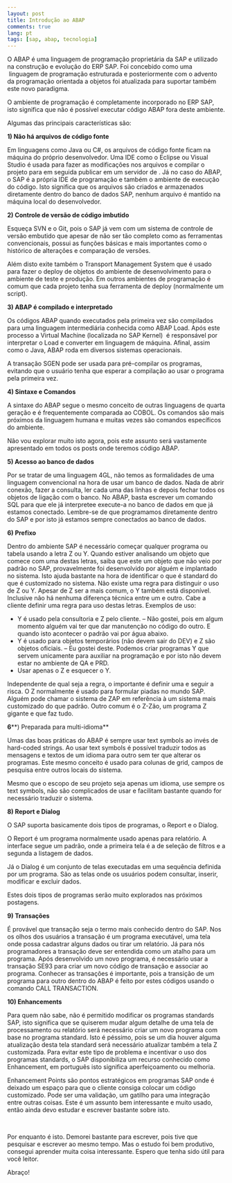 ```yaml
---
layout: post
title: Introdução ao ABAP
comments: true
lang: pt
tags: [sap, abap, tecnologia]
---
```

O ABAP é uma linguagem de programação proprietária da SAP e utilizado na construção e evolução do ERP SAP. Foi concebido como uma  linguagem de programação estruturada e posteriormente com o advento da programação orientada a objetos foi atualizada para suportar também este novo paradigma.

O ambiente de programação é completamente incorporado no ERP SAP, isto significa que não é possível executar código ABAP fora deste ambiente.

Algumas das principais características são:

**1) Não há arquivos de código fonte**

Em linguagens como Java ou C#, os arquivos de código fonte ficam na máquina do próprio desenvolvedor. Uma IDE como o Eclipse ou Visual Studio é usada para fazer as modificações nos arquivos e compilar o projeto para em seguida publicar em um servidor de . Já no caso do ABAP, o SAP é a própria IDE de programação e também o ambiente de execução do código. Isto significa que os arquivos são criados e armazenados diretamente dentro do banco de dados SAP, nenhum arquivo é mantido na máquina local do desenvolvedor.

**2) Controle de versão de código imbutido**

Esqueça SVN e o Git, pois o SAP já vem com um sistema de controle de versão embutido que apesar de não ser tão completo como as ferramentas convencionais, possui as funções básicas e mais importantes como o histórico de alterações e comparação de versões.

Além disto exite também o Transport Management System que é usado para fazer o deploy de objetos do ambiente de desenvolvimento para o ambiente de teste e produção. Em outros ambientes de programação é comum que cada projeto tenha sua ferramenta de deploy (normalmente um script).

**3) ABAP é compilado e interpretado**

Os códigos ABAP quando executados pela primeira vez são compilados para uma linguagem intermediária conhecida como ABAP Load. Após este processo a Virtual Machine (localizada no SAP Kernel)  é responsável por interpretar o Load e converter em linguagem de máquina. Afinal, assim como o Java, ABAP roda em diversos sistemas operacionais.

A transação SGEN pode ser usada para pré-compilar os programas, evitando que o usuário tenha que esperar a compilação ao usar o programa pela primeira vez.

**4) Sintaxe e Comandos**

A sintaxe do ABAP segue o mesmo conceito de outras linguagens de quarta geração e é frequentemente comparada ao COBOL. Os comandos são mais próximos da linguagem humana e muitas vezes são comandos específicos do ambiente.

Não vou explorar muito isto agora, pois este assunto será vastamente apresentado em todos os posts onde teremos código ABAP.

**5) Acesso ao banco de dados**

Por se tratar de uma linguagem 4GL, não temos as formalidades de uma linguagem convencional na hora de usar um banco de dados. Nada de abrir conexão, fazer a consulta, ler cada uma das linhas e depois fechar todos os objetos de ligação com o banco. No ABAP, basta escrever um comando SQL para que ele já interpretee execute-a no banco de dados em que já estamos conectado. Lembre-se de que programamos diretamente dentro do SAP e por isto já estamos sempre conectados ao banco de dados.

**6) Prefixo**

Dentro do ambiente SAP é necessário começar qualquer programa ou tabela usando a letra Z ou Y. Quando estiver analisando um objeto que comece com uma destas letras, saiba que este um objeto que não veio por padrão no SAP, provavelmente foi desenvolvido por alguém e implantado no sistema. Isto ajuda bastante na hora de identificar o que é standard do que é customizado no sistema. Não existe uma regra para distinguir o uso de Z ou Y. Apesar de Z ser a mais comum, o Y também está disponível. Inclusive não há nenhuma diferença técnica entre um e outro. Cabe a cliente definir uma regra para uso destas letras. Exemplos de uso:

  * Y é usado pela consultoria e Z pelo cliente. &#8211; Não gostei, pois em algum momento alguém vai ter que dar manutenção no código do outro. E quando isto acontecer o padrão vai por água abaixo.
  * Y é usado para objetos temporários (não devem sair do DEV) e Z são objetos oficiais. &#8211; Eu gostei deste. Podemos criar programas Y que servem unicamente para auxiliar na programação e por isto não devem estar no ambiente de QA e PRD.
  * Usar apenas o Z e esquecer o Y.

Independente de qual seja a regra, o importante é definir uma e seguir a risca. O Z normalmente é usado para formular piadas no mundo SAP. Alguém pode chamar o sistema de ZAP em referência à um sistema mais customizado do que padrão. Outro comum é o Z-Zão, um programa Z gigante e que faz tudo.

**6****) Preparada para multi-idioma**

Umas das boas práticas do ABAP é sempre usar text symbols ao invés de hard-coded strings. Ao usar text symbols é possível traduzir todos as mensagens e textos de um idioma para outro sem ter que alterar os programas. Este mesmo conceito é usado para colunas de grid, campos de pesquisa entre outros locais do sistema.

Mesmo que o escopo de seu projeto seja apenas um idioma, use sempre os text symbols, não são complicados de usar e facilitam bastante quando for necessário traduzir o sistema.

**8) Report e Dialog**

O SAP suporta basicamente dois tipos de programas, o Report e o Dialog.

O Report é um programa normalmente usado apenas para relatório. A interface segue um padrão, onde a primeira tela é a de seleção de filtros e a segunda a listagem de dados.

Já o Dialog é um conjunto de telas executadas em uma sequência definida por um programa. São as telas onde os usuários podem consultar, inserir, modificar e excluir dados.

Estes dois tipos de programas serão muito explorados nas próximos postagens.

**9) Transações**

É provável que transação seja o termo mais conhecido dentro do SAP. Nos os olhos dos usuários a transação é um programa executável, uma tela onde possa cadastrar alguns dados ou tirar um relatório. Já para nós programadores a transação deve ser entendida como um atalho para um programa. Após desenvolvido um novo programa, é necessário usar a transação SE93 para criar um novo código de transação e associar ao programa. Conhecer as transações é importante, pois a transição de um programa para outro dentro do ABAP é feito por estes códigos usando o comando CALL TRANSACTION.

**10) Enhancements**

Para quem não sabe, não é permitido modificar os programas standards SAP, isto significa que se quiserem mudar algum detalhe de uma tela de processamento ou relatório será necessário criar um novo programa com base no programa standard. Isto é péssimo, pois se um dia houver alguma atualização desta tela standard será necessário atualizar também a tela Z customizada. Para evitar este tipo de problema e incentivar o uso dos programas standards, o SAP disponibiliza um recurso conhecido como Enhancement, em português isto significa aperfeiçoamento ou melhoria.

Enhancement Points são pontos estratégicos em programas SAP onde é deixado um espaço para que o cliente consiga colocar um código customizado. Pode ser uma validação, um gatilho para uma integração entre outras coisas. Este é um assunto bem interessante e muito usado, então ainda devo estudar e escrever bastante sobre isto.

&nbsp;

Por enquanto é isto. Demorei bastante para escrever, pois tive que pesquisar e escrever ao mesmo tempo. Mas o estudo foi bem produtivo, consegui aprender muita coisa interessante. Espero que tenha sido útil para você leitor.

Abraço!